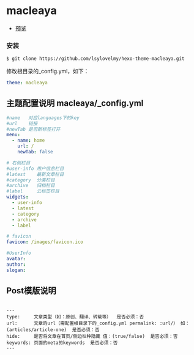# macleaya

- [预览](http://www.aimmdy.com)  


### 安装

``` bash
$ git clone https://github.com/lsylovelmy/hexo-theme-macleaya.git
```

修改根目录的_config.yml，如下：  

``` yml
theme: macleaya
```

## 主题配置说明 macleaya/_config.yml

``` yml
#name   对应languages下的key
#url    链接
#newTab 是否新标签打开
menu:
  - name: home
    url: /
    newTab: false

# 右侧栏目
#user-info 用户信息栏目
#latest    最新文章栏目
#category  分类栏目
#archive   归档栏目
#label     云标签栏目
widgets:
  - user-info
  - latest
  - category
  - archive
  - label

# favicon
favicon: /images/favicon.ico

#UserInfo
avatar: 
author: 
slogan: 

```

## Post模版说明

```

---
type:     文章类型（如：原创、翻译、转载等）  是否必须：否
url:      文章的url（需配置根目录下的_config.yml permalink: :url/） 如：(articles/article-one)  是否必须：否
hide:     是否将文章在首页/侧边栏种隐藏 值：(true/false)  是否必须：否
keywords: 页面的meta的keywords  是否必须：否
---

```